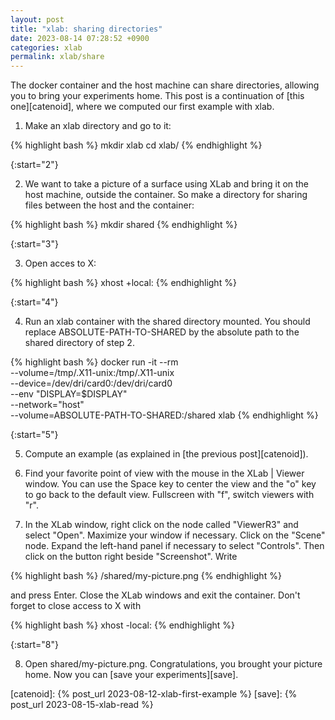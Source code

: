 ```yaml
---
layout: post
title: "xlab: sharing directories"
date: 2023-08-14 07:28:52 +0900
categories: xlab
permalink: xlab/share
---
```


The docker container and the host machine can share directories, allowing you to bring your experiments home.
This post is a continuation of [this one][catenoid], where we computed our first example with xlab.

1. Make an xlab directory and go to it:

{% highlight bash %}
mkdir xlab
cd xlab/
{% endhighlight %}

{:start="2"}

2. We want to take a picture of a surface using XLab and bring it on the host machine, outside the container. So make a directory for sharing files between the host and the container:

{% highlight bash %}
mkdir shared
{% endhighlight %}

{:start="3"}

3. Open acces to X:

{% highlight bash %}
xhost +local:
{% endhighlight %}

{:start="4"}

4. Run an xlab container with the shared directory mounted. You should replace ABSOLUTE-PATH-TO-SHARED by the absolute path to the shared directory of step 2.

{% highlight bash %}
docker run -it --rm \
--volume=/tmp/.X11-unix:/tmp/.X11-unix \
--device=/dev/dri/card0:/dev/dri/card0 \
--env "DISPLAY=$DISPLAY" \
--network="host" \
--volume=ABSOLUTE-PATH-TO-SHARED:/shared xlab
{% endhighlight %}

{:start="5"}

5. Compute an example (as explained in [the previous post][catenoid]).

6. Find your favorite point of view with the mouse in the XLab \| Viewer window. You can use the Space key to center the view and the "o" key to go back to the default view. Fullscreen with "f", switch viewers with "r".

7. In the XLab window, right click on the node called "ViewerR3" and select "Open". Maximize your window if necessary.
   Click on the "Scene" node. Expand the left-hand panel if necessary to select "Controls". Then click on the button right beside "Screenshot".
   Write

{% highlight bash %}
/shared/my-picture.png
{% endhighlight %}

and press Enter.
Close the XLab windows and exit the container. Don't forget to close access to X with

{% highlight bash %}
xhost -local:
{% endhighlight %}

{:start="8"}

8. Open shared/my-picture.png. Congratulations, you brought your picture home. Now you can [save your experiments][save].

[catenoid]: {% post_url 2023-08-12-xlab-first-example %}
[save]: {% post_url 2023-08-15-xlab-read %}
